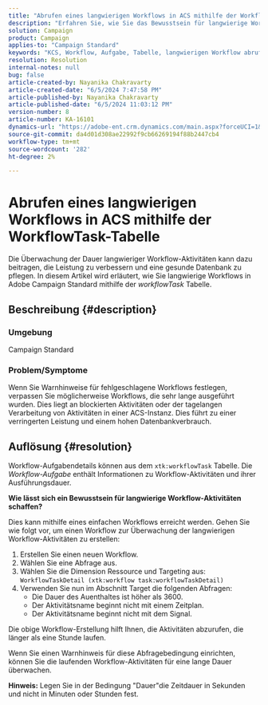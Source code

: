 ```yaml
---
title: "Abrufen eines langwierigen Workflows in ACS mithilfe der WorkflowTask-Tabelle"
description: "Erfahren Sie, wie Sie das Bewusstsein für langwierige Workflow-Aktivitäten wecken und Details zur Dauer von Workflow-Aufgaben in ACS abrufen können."
solution: Campaign
product: Campaign
applies-to: "Campaign Standard"
keywords: "KCS, Workflow, Aufgabe, Tabelle, langwierigen Workflow abrufen, Leistung, ACS"
resolution: Resolution
internal-notes: null
bug: false
article-created-by: Nayanika Chakravarty
article-created-date: "6/5/2024 7:47:58 PM"
article-published-by: Nayanika Chakravarty
article-published-date: "6/5/2024 11:03:12 PM"
version-number: 8
article-number: KA-16101
dynamics-url: "https://adobe-ent.crm.dynamics.com/main.aspx?forceUCI=1&pagetype=entityrecord&etn=knowledgearticle&id=1611127f-7423-ef11-840b-6045bd006b25"
source-git-commit: da4d01d308ae22992f9cb66269194f88b2447cb4
workflow-type: tm+mt
source-wordcount: '282'
ht-degree: 2%

---
```


# Abrufen eines langwierigen Workflows in ACS mithilfe der WorkflowTask-Tabelle


Die Überwachung der Dauer langwieriger Workflow-Aktivitäten kann dazu beitragen, die Leistung zu verbessern und eine gesunde Datenbank zu pflegen. In diesem Artikel wird erläutert, wie Sie langwierige Workflows in Adobe Campaign Standard mithilfe der *workflowTask* Tabelle.

## Beschreibung {#description}


### <b>Umgebung</b>

Campaign Standard

### <b>Problem/Symptome</b>

Wenn Sie Warnhinweise für fehlgeschlagene Workflows festlegen, verpassen Sie möglicherweise Workflows, die sehr lange ausgeführt wurden. Dies liegt an blockierten Aktivitäten oder der tagelangen Verarbeitung von Aktivitäten in einer ACS-Instanz. Dies führt zu einer verringerten Leistung und einem hohen Datenbankverbrauch.


## Auflösung {#resolution}


Workflow-Aufgabendetails können aus dem `xtk:workflowTask` Tabelle. Die *Workflow-Aufgabe* enthält Informationen zu Workflow-Aktivitäten und ihrer Ausführungsdauer.

<b>Wie lässt sich ein Bewusstsein für langwierige Workflow-Aktivitäten schaffen?</b>

Dies kann mithilfe eines einfachen Workflows erreicht werden. Gehen Sie wie folgt vor, um einen Workflow zur Überwachung der langwierigen Workflow-Aktivitäten zu erstellen:

1. Erstellen Sie einen neuen Workflow.
2. Wählen Sie eine Abfrage aus.
3. Wählen Sie die Dimension Ressource und Targeting aus: `WorkflowTaskDetail (xtk:workflow task:workflowTaskDetail)`
4. Verwenden Sie nun im Abschnitt Target die folgenden Abfragen:
   - Die Dauer des Auenthaltes ist höher als 3600.
   - Der Aktivitätsname beginnt nicht mit einem Zeitplan.
   - Der Aktivitätsname beginnt nicht mit dem Signal.


Die obige Workflow-Erstellung hilft Ihnen, die Aktivitäten abzurufen, die länger als eine Stunde laufen.

Wenn Sie einen Warnhinweis für diese Abfragebedingung einrichten, können Sie die laufenden Workflow-Aktivitäten für eine lange Dauer überwachen.

<b>Hinweis:</b> Legen Sie in der Bedingung &quot;Dauer&quot;die Zeitdauer in Sekunden und nicht in Minuten oder Stunden fest.
